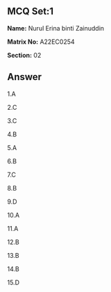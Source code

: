 ## MCQ Set:1

**Name:** Nurul Erina binti Zainuddin

**Matrix No:** A22EC0254

**Section:** 02

## Answer
1.A

2.C

3.C

4.B

5.A

6.B

7.C

8.B

9.D

10.A

11.A

12.B

13.B

14.B

15.D


